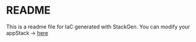 # README
This is a readme file for IaC generated with StackGen.
You can modify your appStack -> [here](http://main.dev.stackgen.com/appstacks/172ef25f-2a70-4905-88c1-8eefdeed1359)
